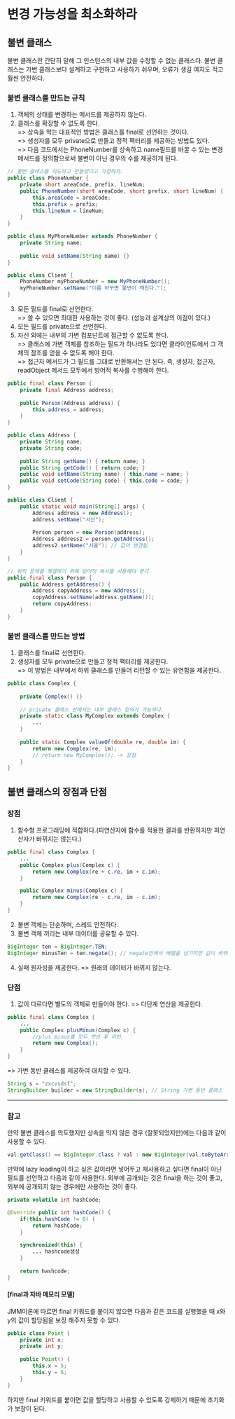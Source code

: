 # 변경 가능성을 최소화하라
## 불변 클래스
   불변 클래스란 간단히 말해 그 인스턴스의 내부 값을 수정할 수 없는 클래스다. 불변 클래스는 가변 클래스보다 설계하고 구현하고 사용하기 쉬우며, 오류가 생길 여지도 적고 훨씬 안전하다.

### 불변 클래스를 만드는 규칙
1. 객체의 상태를 변경하는 메서드를 제공하지 않는다. 
2. 클래스를 확장할 수 없도록 한다.  <br>
 => 상속을 막는 대표적인 방법은 클래스를 final로 선언하는 것이다. <br>
 => 생성자를 모두 private으로 만들고 정적 팩터리를 제공하는 방법도 있다. <br>
 => 다음 코드에서는 PhoneNumber를 상속하고 name필드를 바꿀 수 있는 변경 메서드를 정의함으로써 불변이 아닌 경우의 수를 제공하게 된다.
~~~java
// 불변 클래스를 의도하고 만들었다고 가정하자.
public class PhoneNumber {
    private short areaCode, prefix, lineNum;
    public PhoneNumber(short areaCode, short prefix, short lineNum) {
        this.areaCode = areaCode;
        this.prefix = prefix;
        this.lineNum = lineNum;
    }
}

public class MyPhoneNumber extends PhoneNumber {
    private String name;
    
    public void setName(String name) {} 
} 

public class Client {
    PhoneNumber myPhoneNumber = new MyPhoneNumber();
    myPhoneNumber.setName("이름 바꾸면 불변이 깨진다.");
}
~~~
3. 모든 필드를 final로 선언한다.  <br>
 => 쓸 수 있으면 최대한 사용하는 것이 좋다. (성능과 설계상의 이점이 있다.)
4. 모든 필드를 private으로 선언한다. 
5. 자신 외에는 내부의 가변 컴포넌트에 접근할 수 없도록 한다. <br>
 => 클래스에 가변 객체를 참조하는 필드가 하나라도 있다면 클라이언트에서 그 객체의 참조를 얻을 수 없도록 해야 한다. <br>
 => 접근자 메서드가 그 필드를 그대로 반환해서는 안 된다. 즉, 생성자, 접근자, readObject 메서드 모두에서 방어적 복사를 수행해야 한다.
~~~java
public final class Person {
    private final Address address;
    
    public Person(Address address) {
        this.address = address;
    }
}

public class Address {
    private String name;
    private String code;
    
    public String getName() { return name; }
    public String getCode() { return code; }
    public void setName(String name) { this.name = name; }
    public void setCode(String code) { this.code = code; }
}

public class Client {
    public static void main(String[] args) {
        Address address = new Address();
        address.setName("서산");
        
        Person person = new Person(address);
        Address address2 = person.getAddress();
        address2.setName("서울"); // 값이 변경됨.
    }
}

// 위의 문제를 해결하기 위해 방어적 복사를 사용해야 한다.
public final class Person {
    public Address getAddress() {
        Address copyAddress = new Address();
        copyAddress.setName(address.getName());
        return copyAddress;
    }
}
~~~

### 불변 클래스를 만드는 방법
1. 클래스를 final로 선언한다.
2. 생성자를 모두 private으로 만들고 정적 팩터리를 제공한다. <br>
 => 이 방법은 내부에서 하위 클래스를 만들어 리턴할 수 있는 유연함을 제공한다. <br>
~~~java
public class Complex {
 
    private Complex() {}
 
    // private 클래스 안에서는 내부 클래스 정의가 가능하다.
    private static class MyComplex extends Complex {
        ...
    }
 
    public static Complex valueOf(double re, double im) {
        return new Complex(re, im);
        // return new MyComplex(); -> 장점
    }
}
~~~

## 불변 클래스의 장점과 단점
### 장점
1. 함수형 프로그래밍에 적합하다.(피연산자에 함수를 적용한 결과를 반환하지만 피연산자가 바뀌지는 않는다.)
~~~java
public final class Complex {
    ...
    public Complex plus(Complex c) {
        return new Complex(re + c.re, im + c.im);
    }

    public Complex minus(Complex c) {
        return new Complex(re - c.re, im - c.im);
    }
}
~~~
2. 불변 객체는 단순하며, 스레드 안전하다.
3. 불변 객체 끼리는 내부 데이터를 공유할 수 있다.
~~~java
BigInteger ten = BigInteger.TEN;
BigInteger minusTen = ten.negate(); // negate안에서 배열을 넘기지만 값이 바뀌지 않는다.
~~~
4. 실패 원자성을 제공한다.
 => 원래의 데이터가 바뀌지 않는다.

### 단점
1. 값이 다르다면 별도의 객체로 만들어야 한다.
 => 다단계 연산을 제공한다.
~~~java
public final class Complex {
    ...
    public Complex plusMinus(Complex c) {
        //plus minus를 모두 연산 후 리턴.
        return new Complex();
    }
}
~~~
 => 가변 동반 클래스를 제공하여 대치할 수 있다.
~~~java
String s = "zxcvsdsf";
StringBuilder builder = new StringBuilder(s); // String 가변 동반 클래스
~~~

---
### 참고
만약 불변 클래스를 의도했지만 상속을 막지 않은 경우 (잘못되었지만)에는 다음과 같이 사용할 수 있다.
~~~java
val.getClass() == BigInteger.class ? val : new BigInteger(val.toByteArray());
~~~

만약에 lazy loading이 하고 싶은 값이라면 넣어두고 재사용하고 싶다면 final이 아닌 필드를 선언하고 다음과 같이 사용한다.
외부에 공개되는 것은 final을 하는 것이 좋고, 외부에 공개되지 않는 경우에만 사용하는 것이 좋다.
~~~java
private volatile int hashCode;

@Override public int hashCode() {
    if(this.hashCode != 0) {
        return hashCode;   
    }
    
    synchronized(this) {
        ... hashcode생성
    }
    
    return hashcode;
}
~~~

#### [final과 자바 메모리 모델]
JMM이론에 따르면 final 키워드를 붙이지 않으면 다음과 같은 코드를 실행했을 때 x와 y의 값이 할당됨을 보장 해주지 못할 수 있다.
~~~java
public class Point {
    private int x;
    private int y;
    
    public Point() {
        this.x = 5;
        this.y = 6;
    }
}
~~~
하지만 final 키워드를 붙이면 값을 할당하고 사용할 수 있도록 강제하기 때문에 초기화가 보장이 된다. 





   

